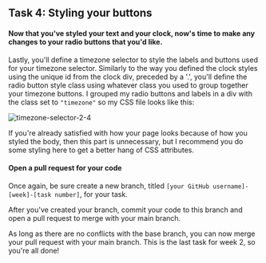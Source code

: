 ## Task 4: Styling your buttons 

#### Now that you've styled your text and your clock, now's time to make any changes to your radio buttons that you'd like.

Lastly, you'll define a timezone selector to style the labels and buttons used for your timezone selector.  Similarly to the way you defined the clock styles using the unique id from the clock div, preceded by a '.', you'll define the radio button style class using whatever class you used to group together your timezone buttons. I grouped my radio buttons and labels in a div with the class set to `"timezone"` so my CSS file looks like this:

![timezone-selector-2-4](https://user-images.githubusercontent.com/32557138/106408404-5eee6900-640c-11eb-9960-6c4581bf1cf0.png)

If you're already satisfied with how your page looks because of how you styled the body, then this part is unnecessary, but I recommend you do some styling here to get a better hang of CSS attributes.

#### Open a pull request for your code

Once again, be sure create a new branch, titled `[your GitHub username]-[week]-[task number]`, for your task.  

After you've created your branch, commit your code to this branch and open a pull request to merge with your main branch.  

As long as there are no conflicts with the base branch, you can now merge your pull request with your main branch. This is the last task for week 2, so you're all done! 